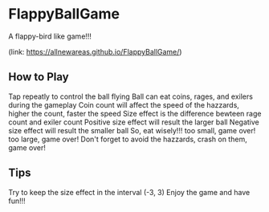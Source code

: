# FlappyBallGame

A flappy-bird like game!!! 

(link: https://allnewareas.github.io/FlappyBallGame/)

## How to Play
Tap repeatly to control the ball flying
Ball can eat coins, rages, and exilers during the gameplay
Coin count will affect the speed of the hazzards, higher the count, faster the speed
Size effect is the difference bewteen rage count and exiler count
Positive size effect will result the larger ball
Negative size effect will result the smaller ball
So, eat wisely!!! too small, game over! too large, game over!
Don't forget to avoid the hazzards, crash on them, game over!

## Tips
Try to keep the size effect in the interval (-3, 3)
Enjoy the game and have fun!!!
